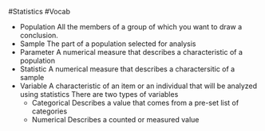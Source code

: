 #Statistics
#Vocab 

- Population
	All the members of a group of which you want to draw a conclusion.
- Sample
	The part of a population selected for analysis
- Parameter
	A numerical measure that describes a characteristic of a population
- Statistic
	A numerical measure that describes a charactersitic of a sample
- Variable
	A characteristic of an item or an individual that will be analyzed using statistics
	There are two types of variables
	- Categorical
		Describes a value that comes from a pre-set list of categories 
	- Numerical
		Describes a counted or measured value

